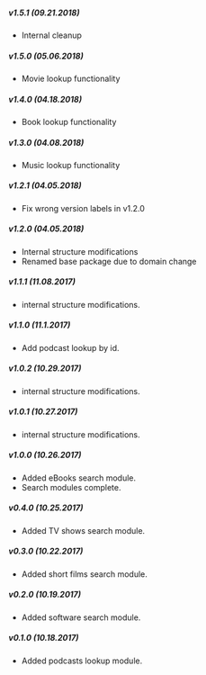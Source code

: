 ##### v1.5.1 (09.21.2018)

- Internal cleanup

##### v1.5.0 (05.06.2018)

- Movie lookup functionality

##### v1.4.0 (04.18.2018)

- Book lookup functionality

##### v1.3.0 (04.08.2018)

- Music lookup functionality

##### v1.2.1 (04.05.2018)

- Fix wrong version labels in v1.2.0

##### v1.2.0 (04.05.2018)

- Internal structure modifications
- Renamed base package due to domain change

##### v1.1.1 (11.08.2017)

- internal structure modifications.

##### v1.1.0 (11.1.2017)

- Add podcast lookup by id.

##### v1.0.2 (10.29.2017)

- internal structure modifications.

##### v1.0.1 (10.27.2017)

- internal structure modifications.

##### v1.0.0 (10.26.2017)

- Added eBooks search module. 
- Search modules complete. 

##### v0.4.0 (10.25.2017)

- Added TV shows search module.  

##### v0.3.0 (10.22.2017)

- Added short films search module.  

##### v0.2.0 (10.19.2017)

- Added software search module.  

##### v0.1.0 (10.18.2017)

- Added podcasts lookup module.
